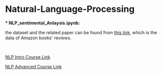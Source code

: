# Natural-Language-Processing

<b>* NLP_sentimental_Anlaysis.ipynb:</b>

the dataset and the related paper can be found from <a href="https://www.cs.jhu.edu/~mdredze/datasets/sentiment/index2.html">this link</a>, which is the data of Amazon books' reviews.

<br>

<a href="https://www.udemy.com/course/data-science-natural-language-processing-in-python/learn/lecture/28362048?start=30#overview">NLP Intro Course Link</a>

<a href="https://www.udemy.com/course/deep-learning-advanced-nlp/learn/lecture/10232936?start=0#overview">NLP Advanced Course Link</a>

<br>

